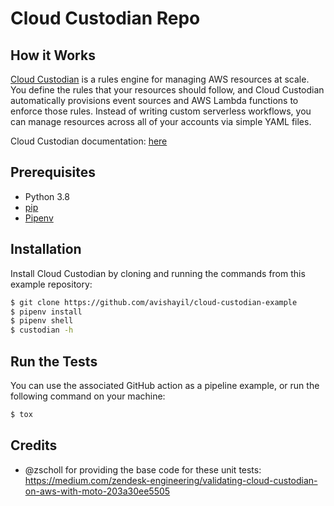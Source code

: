 # Cloud Custodian Repo

## How it Works

[Cloud Custodian](https://cloudcustodian.io) is a rules engine for managing AWS resources at scale. You define the rules that your resources should follow, and Cloud Custodian automatically provisions event sources and AWS Lambda functions to enforce those rules. Instead of writing custom serverless workflows, you can manage resources across all of your accounts via simple YAML files.

Cloud Custodian documentation: [here](https://cloudcustodian.io/docs/quickstart/index.html#)

## Prerequisites

- Python 3.8
- [pip](https://pip.pypa.io/en/stable/)
- [Pipenv](https://github.com/pypa/pipenv)

## Installation

Install Cloud Custodian by cloning and running the commands from this example repository:

``` bash
$ git clone https://github.com/avishayil/cloud-custodian-example
$ pipenv install
$ pipenv shell
$ custodian -h
```

## Run the Tests
You can use the associated GitHub action as a pipeline example, or run the following command on your machine:
``` bash
$ tox
```

## Credits
- @zscholl for providing the base code for these unit tests: https://medium.com/zendesk-engineering/validating-cloud-custodian-on-aws-with-moto-203a30ee5505
